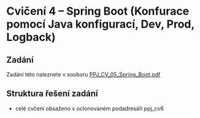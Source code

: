 # Cvičení 4 – Spring Boot (Konfurace pomocí Java konfigurací, Dev, Prod, Logback)

## Zadání

Zadání této naleznete v souboru [PPJ_CV_05_Spring_Boot.pdf](/task5_SpringBoot/PPJ_CV_05_Spring_Boot.pdf)

## Struktura řešení zadání

* celé cvčení obsaženo v oclonovaném podadresáři ppj_cv6